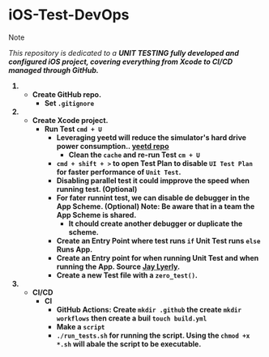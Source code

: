 # iOS-Test-DevOps

> [!NOTE]
> _This repository is dedicated to a <strong>UNIT TESTING</sgtrong> fully developed and configured iOS project, covering everything from Xcode to CI/CD managed through GitHub._

1. - Create GitHub repo.
        - Set ```.gitignore```

2. - Create Xcode project.
        - Run Test ```cmd + U```
            - Leveraging yeetd will reduce the simulator's hard drive power consumption.. [yeetd repo](https://github.com/biscuitehh/yeetd/releases/tag/1.0)
                - Clean the ```cache``` and re-run Test ```cm + U```
            - ```cmd + shift + >``` to open Test Plan to disable ```UI Test Plan``` for faster performance of ```Unit Test```.
            - Disabling parallel test it could impprove the speed when running test. (Optional)
            - For fater runnint test, we can disable de debugger in the App Scheme. (Optional) Note: Be aware that in a team the App Scheme is shared.
                - It chould create another debugger or duplicate the scheme.
            - Create an Entry Point where test runs ```if``` Unit Test runs ```else``` Runs App.
            - Create an Entry point for when running Unit Test and when running the App. Source [Jay Lyerly](https://www.bugsandbunnies.org/page/2/).
            - Create a new Test file with a ```zero_test()```.
3. - CI/CD
        - CI
            - GitHub Actions: Create  ```mkdir .github``` the create ```mkdir workflows``` then create a buil ```touch build.yml``` 
            - Make a ```script```
            - ```./run_tests.sh``` for running the script. Using the ```chmod +x *.sh``` will abale the script to be executable.

        
